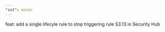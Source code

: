 ```yaml
---
"sst": minor
---
```


feat: add a single lifecyle rule to stop triggering rule S3.13 in Security Hub
